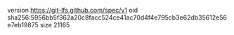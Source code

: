 version https://git-lfs.github.com/spec/v1
oid sha256:5956bb5f362a20c8facc524ce41ac70d4f4e795cb3e62db35612e56e7eb19875
size 21165
